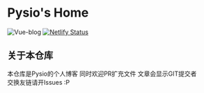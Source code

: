 # Pysio's Home
![Vue-blog](https://socialify.git.ci/pysio2007/Vue-blog/image?description=1&descriptionEditable=Pysio%27s%20Home%20%E4%B8%80%E4%B8%AA%E6%B8%A9%E6%9A%96%E7%9A%84%E5%AE%B6&forks=1&language=1&name=1&owner=1&pattern=Circuit%20Board&pulls=1&stargazers=1&theme=Auto)
[![Netlify Status](https://api.netlify.com/api/v1/badges/29c374b3-c599-45be-9a6f-c177201960b3/deploy-status)](https://app.netlify.com/sites/pysioblog/deploys)   
## 关于本仓库
本仓库是Pysio的个人博客 同时欢迎PR扩充文件 文章会显示GIT提交者  
交换友链请开Issues :P